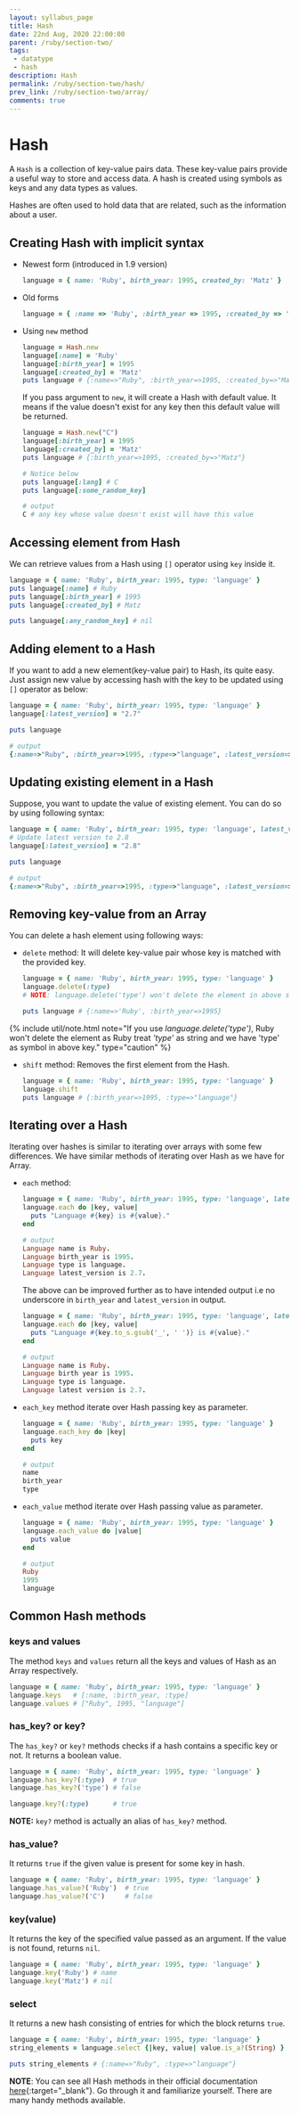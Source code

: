 ```yaml
---
layout: syllabus_page
title: Hash
date: 22nd Aug, 2020 22:00:00
parent: /ruby/section-two/
tags:
 - datatype
 - hash
description: Hash
permalink: /ruby/section-two/hash/
prev_link: /ruby/section-two/array/
comments: true
---
```


# Hash

A `Hash` is a collection of key-value pairs data. These key-value pairs provide a useful way to store
and access data. A hash is created using symbols as keys and any data types as values.

Hashes are often used to hold data that are related, such as the information about a user.

## Creating Hash with implicit syntax

- Newest form (introduced in 1.9 version)

  ```ruby
  language = { name: 'Ruby', birth_year: 1995, created_by: 'Matz' }
  ```

- Old forms

  ```ruby
  language = { :name => 'Ruby', :birth_year => 1995, :created_by => 'Matz' }
  ```

- Using `new` method

  ```ruby
  language = Hash.new
  language[:name] = 'Ruby'
  language[:birth_year] = 1995
  language[:created_by] = 'Matz'
  puts language # {:name=>"Ruby", :birth_year=>1995, :created_by=>"Matz"}
  ```

  If you pass argument to `new`, it will create a Hash with default value. It means if the value doesn't exist for any key
  then this default value will be returned.

  ```ruby
  language = Hash.new("C")
  language[:birth_year] = 1995
  language[:created_by] = 'Matz'
  puts language # {:birth_year=>1995, :created_by=>"Matz"}

  # Notice below
  puts language[:lang] # C
  puts language[:some_random_key]

  # output
  C # any key whose value doesn't exist will have this value
  ```

## Accessing element from Hash

We can retrieve values from a Hash using `[]` operator using `key` inside it.

```ruby
language = { name: 'Ruby', birth_year: 1995, type: 'language' }
puts language[:name] # Ruby
puts language[:birth_year] # 1995
puts language[:created_by] # Matz

puts language[:any_random_key] # nil
```

## Adding element to a Hash

If you want to add a new element(key-value pair) to Hash, its quite easy.
Just assign new value by accessing hash with the key to be updated using `[]` operator as below:

```ruby
language = { name: 'Ruby', birth_year: 1995, type: 'language' }
language[:latest_version] = "2.7"

puts language

# output
{:name=>"Ruby", :birth_year=>1995, :type=>"language", :latest_version=>"2.7"}
```

## Updating existing element in a Hash

Suppose, you want to update the value of existing element. You can do so by using following syntax:

```ruby
language = { name: 'Ruby', birth_year: 1995, type: 'language', latest_version: "2.7" }
# Update latest version to 2.8
language[:latest_version] = "2.8"

puts language

# output
{:name=>"Ruby", :birth_year=>1995, :type=>"language", :latest_version=>"2.8"}
```

## Removing key-value from an Array

You can delete a hash element using following ways:

- `delete` method: It will delete key-value pair whose key is matched with the provided key.

  ```ruby
  language = { name: 'Ruby', birth_year: 1995, type: 'language' }
  language.delete(:type)
  # NOTE: language.delete('type') won't delete the element in above step

  puts language # {:name=>'Ruby', :birth_year=>1995}
  ```

{% include util/note.html
          note="If you use <em>language.delete('type')</em>, Ruby won't delete the element as Ruby
                treat <em>'type'</em> as string and we have 'type' as symbol in above key." type="caution" %}

- `shift` method: Removes the first element from the Hash.

  ```ruby
  language = { name: 'Ruby', birth_year: 1995, type: 'language' }
  language.shift
  puts language # {:birth_year=>1995, :type=>"language"}
  ```

## Iterating over a Hash

  Iterating over hashes is similar to iterating over arrays with some few differences.
  We have similar methods of iterating over Hash as we have for Array.

- `each` method:

  ```ruby
  language = { name: 'Ruby', birth_year: 1995, type: 'language', latest_version: '2.7' }
  language.each do |key, value|
    puts "Language #{key} is #{value}."
  end

  # output
  Language name is Ruby.
  Language birth_year is 1995.
  Language type is language.
  Language latest_version is 2.7.
  ```

  The above can be improved further as to have intended output i.e no underscore in `birth_year` and `latest_version` in output.

  ```ruby
  language = { name: 'Ruby', birth_year: 1995, type: 'language', latest_version: '2.7' }
  language.each do |key, value|
    puts "Language #{key.to_s.gsub('_', ' ')} is #{value}."
  end

  # output
  Language name is Ruby.
  Language birth year is 1995.
  Language type is language.
  Language latest version is 2.7.
  ```

- `each_key` method iterate over Hash passing key as parameter.

  ```ruby
  language = { name: 'Ruby', birth_year: 1995, type: 'language' }
  language.each_key do |key|
    puts key
  end

  # output
  name
  birth_year
  type
  ```

- `each_value` method iterate over Hash passing value as parameter.

  ```ruby
  language = { name: 'Ruby', birth_year: 1995, type: 'language' }
  language.each_value do |value|
    puts value
  end

  # output
  Ruby
  1995
  language
  ```

## Common Hash methods

### keys and values

The method `keys` and `values` return all the keys and values of Hash as an Array respectively.

```ruby
language = { name: 'Ruby', birth_year: 1995, type: 'language' }
language.keys   # [:name, :birth_year, :type]
language.values # ["Ruby", 1995, "language"]
```

### has_key? or key?

The `has_key?` or `key?` methods checks if a hash contains a specific key or not. It returns a boolean value.

```ruby
language = { name: 'Ruby', birth_year: 1995, type: 'language' }
language.has_key?(:type)  # true
language.has_key?('type') # false

language.key?(:type)      # true
```

__NOTE:__ `key?` method is actually an alias of `has_key?` method.

### has_value?

It returns `true` if the given value is present for some key in hash.

```ruby
language = { name: 'Ruby', birth_year: 1995, type: 'language' }
language.has_value?('Ruby')  # true
language.has_value?('C')     # false
```

### key(value)

It returns the key of the specified value passed as an argument. If the value is not found, returns `nil`.

```ruby
language = { name: 'Ruby', birth_year: 1995, type: 'language' }
language.key('Ruby') # name
language.key('Matz') # nil
```

### select

It returns a new hash consisting of entries for which the block returns `true`.

```ruby
language = { name: 'Ruby', birth_year: 1995, type: 'language' }
string_elements = language.select {|key, value| value.is_a?(String) }

puts string_elements # {:name=>"Ruby", :type=>"language"}
```

__NOTE__: You can see all Hash methods in their official documentation [here](https://ruby-doc.org/core-2.7.1/Hash.html){:target="_blank"}. Go through it and familiarize yourself. There are many handy methods available.
